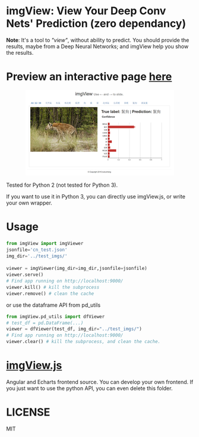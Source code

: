 # imgView: View Your Deep Conv Nets' Prediction (**zero dependancy**)
**Note**: It's a tool to *"view"*, without ability to predict. You should provide the results, maybe from a Deep Neural Networks; and imgView help you show the results.

# Preview an interactive page [here](https://duducheng.github.io/imgView/index.html#/)
<p align="center">
  <img src="screenshot.png"/>
</p>

Tested for Python 2 (not tested for Python 3).

If you want to use it in Python 3, you can directly use imgView.js, or write your own wrapper.

# Usage
```python
from imgView import imgViewer
jsonfile='cn_test.json'
img_dir='../test_imgs/'

viewer = imgViewer(img_dir=img_dir,jsonfile=jsonfile)
viewer.serve()
# Find app running on http://localhost:9000/
viewer.kill() # kill the subprocess
viewer.remove() # clean the cache
```
or use the dataframe API from pd_utils
```python
from imgView.pd_utils import dfViewer
# test_df = pd.DataFrame(...)
viewer = dfViewer(test_df, img_dir="../test_imgs/")
# Find app running on http://localhost:9000/
viewer.clear() # kill the subprocess, and clean the cache.
```

# [imgView.js](imgView.js/)
Angular and Echarts frontend source.
You can develop your own frontend. If you just want to use the python API, you can even delete this folder.

# LICENSE
MIT
